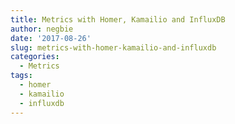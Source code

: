 ```yaml
---
title: Metrics with Homer, Kamailio and InfluxDB
author: negbie
date: '2017-08-26'
slug: metrics-with-homer-kamailio-and-influxdb
categories:
  - Metrics
tags:
  - homer
  - kamailio
  - influxdb
---
```

